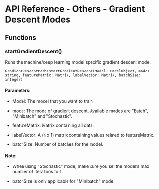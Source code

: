 # API Reference - Others - Gradient Descent Modes

## Functions

### startGradientDescent()

Runs the machine/deep learning model specific gradient descent mode.

```
GradientDescentMode:startGradientDescent(Model: ModelObject, mode: string, featureMatrix: Matrix, labelVector: Matrix, batchSize: integer)
```

#### Parameters:

* Model: The model that you want to train

* mode: The mode of gradient descent. Available modes are "Batch", "Minibatch" and "Stochastic".

* featureMatrix: Matrix containing all data.

* labelVector: A (n x 1) matrix containing values related to featureMatrix.

* batchSize: Number of batches for the model.

#### Note:

* When using "Stochastic" mode, make sure you set the model's max number of iterations to 1.

* batchSize is only applicable for "Minibatch" mode.
